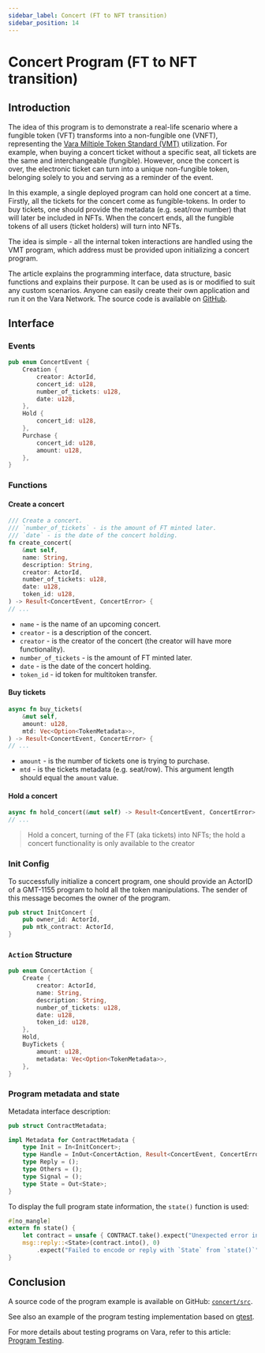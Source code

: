```yaml
---
sidebar_label: Concert (FT to NFT transition)
sidebar_position: 14
---
```


# Concert Program (FT to NFT transition)

## Introduction

The idea of this program is to demonstrate a real-life scenario where a fungible token (VFT) transforms into a non-fungible one (VNFT), representing the [Vara Miltiple Token Standard (VMT)](/docs/examples/Standards/gmt-1155.md) utilization. For example, when buying a concert ticket without a specific seat, all tickets are the same and interchangeable (fungible). However, once the concert is over, the electronic ticket can turn into a unique non-fungible token, belonging solely to you and serving as a reminder of the event.

In this example, a single deployed program can hold one concert at a time. Firstly, all the tickets for the concert come as fungible-tokens. In order to buy tickets, one should provide the metadata (e.g. seat/row number) that will later be included in NFTs. When the concert ends, all the fungible tokens of all users (ticket holders) will turn into NFTs.

The idea is simple - all the internal token interactions are handled using the VMT program, which address must be provided upon initializing a concert program.

The article explains the programming interface, data structure, basic functions and explains their purpose. It can be used as is or modified to suit any custom scenarios. Anyone can easily create their own application and run it on the Vara Network. The source code is available on [GitHub](https://github.com/gear-foundation/dapps/tree/f80c9ca301912fbfbfb2e0a4d3c8f7aa2506d522/contracts/concert).

## Interface

### Events

```rust title="concert/io/src/lib.rs"
pub enum ConcertEvent {
    Creation {
        creator: ActorId,
        concert_id: u128,
        number_of_tickets: u128,
        date: u128,
    },
    Hold {
        concert_id: u128,
    },
    Purchase {
        concert_id: u128,
        amount: u128,
    },
}
```
### Functions
#### Create a concert
```rust title="concert/src/lib.rs"
/// Create a concert.
/// `number_of_tickets` - is the amount of FT minted later.
/// `date` - is the date of the concert holding.
fn create_concert(
    &mut self,
    name: String,
    description: String,
    creator: ActorId,
    number_of_tickets: u128,
    date: u128,
    token_id: u128,
) -> Result<ConcertEvent, ConcertError> {
// ...
```
- `name` - is the name of an upcoming concert.
- `creator` - is a description of the concert.
- `creator` - is the creator of the concert (the creator will have more functionality).
- `number_of_tickets` - is the amount of FT minted later.
- `date` - is the date of the concert holding.
- `token_id` - id token for multitoken transfer.

#### Buy tickets
```rust title="concert/src/lib.rs"
async fn buy_tickets(
    &mut self,
    amount: u128,
    mtd: Vec<Option<TokenMetadata>>,
) -> Result<ConcertEvent, ConcertError> {
// ...
```
- `amount` - is the number of tickets one is trying to purchase.
- `mtd` - is the tickets metadata (e.g. seat/row). This argument length should equal the `amount` value.

#### Hold a concert
```rust title="concert/src/lib.rs"
async fn hold_concert(&mut self) -> Result<ConcertEvent, ConcertError> {
// ...
```
>Hold a concert, turning of the FT (aka tickets) into NFTs; the hold a concert functionality is only available to the creator

### Init Config
To successfully initialize a concert program, one should provide an ActorID of a GMT-1155 program to hold all the token manipulations. The sender of this message becomes the owner of the program.

```rust title="concert/io/src/lib.rs"
pub struct InitConcert {
    pub owner_id: ActorId,
    pub mtk_contract: ActorId,
}
```

### `Action` Structure
```rust title="concert/io/src/lib.rs"
pub enum ConcertAction {
    Create {
        creator: ActorId,
        name: String,
        description: String,
        number_of_tickets: u128,
        date: u128,
        token_id: u128,
    },
    Hold,
    BuyTickets {
        amount: u128,
        metadata: Vec<Option<TokenMetadata>>,
    },
}
```

### Program metadata and state
Metadata interface description:

```rust title="concert/io/src/lib.rs"
pub struct ContractMetadata;

impl Metadata for ContractMetadata {
    type Init = In<InitConcert>;
    type Handle = InOut<ConcertAction, Result<ConcertEvent, ConcertError>>;
    type Reply = ();
    type Others = ();
    type Signal = ();
    type State = Out<State>;
}
```
To display the full program state information, the `state()` function is used:

```rust title="concert/src/lib.rs"
#[no_mangle]
extern fn state() {
    let contract = unsafe { CONTRACT.take().expect("Unexpected error in taking state") };
    msg::reply::<State>(contract.into(), 0)
        .expect("Failed to encode or reply with `State` from `state()`");
}
```

## Conclusion
A source code of the program example is available on GitHub: [`concert/src`](https://github.com/gear-foundation/dapps/tree/f80c9ca301912fbfbfb2e0a4d3c8f7aa2506d522/contracts/concert/src).

See also an example of the program testing implementation based on [gtest](https://github.com/gear-foundation/dapps/tree/f80c9ca301912fbfbfb2e0a4d3c8f7aa2506d522/contracts/concert/tests).

For more details about testing programs on Vara, refer to this article: [Program Testing](/docs/build/testing).
